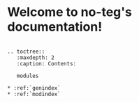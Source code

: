 # Welcome to no-teg's documentation!

```eval_rst

.. toctree::
   :maxdepth: 2
   :caption: Contents:

   modules

* :ref:`genindex`
* :ref:`modindex`
```

